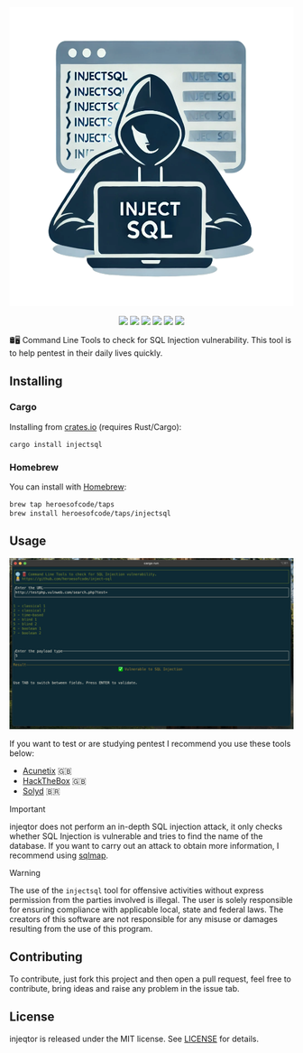 <p align="center">
	<img src="https://raw.githubusercontent.com/heroesofcode/inject-sql/main/assets/logo.png" width="530" height="530" alt="Logo">
</p>

<p align="center">
		<a href="https://github.com/heroesofcode/inject-sql/actions/workflows/CI.yml"><img src="https://github.com/heroesofcode/inject-sql/actions/workflows/CI.yml/badge.svg"></a>
    <a href="https://crates.io/crates/injectsql"><img src="https://img.shields.io/crates/v/injectsql"></a>
		<a href="https://brew.sh/pt-br/"><img src="https://img.shields.io/badge/Homebrew-f1c072.svg?logo=homebrew&logoColor=7c6a50"></a>
    <a href="https://img.shields.io/badge/rustc-1.74.1-blue.svg?logo=rust&logoColor=orange"><img src="https://img.shields.io/badge/rustc-1.74.1-blue.svg?logo=rust&logoColor=orange"></a>
    <a href="https://crates.io/crates/injectsql"><img src="https://img.shields.io/crates/d/injectsql.svg?logo=rust&logoColor=orange"></a>
    <a href="https://github.com/heroesofcode/inject-sql/blob/main/LICENSE"><img src="https://img.shields.io/github/license/heroesofcode/inject-sql.svg"></a>
</p>


🛢️🖥️ Command Line Tools to check for SQL Injection vulnerability. This tool is to help pentest in their daily lives quickly.

## Installing

### Cargo
Installing from [crates.io](https://crates.io/) (requires Rust/Cargo):

```shell
cargo install injectsql
```

### Homebrew
You can install with [Homebrew](https://brew.sh/):

```shell
brew tap heroesofcode/taps
brew install heroesofcode/taps/injectsql
```

## Usage

<img src="https://github.com/heroesofcode/inject-sql/blob/main/assets/example.png?raw=true">

If you want to test or are studying pentest I recommend you use these tools below:

- [Acunetix](http://testphp.vulnweb.com/) 🇬🇧
- [HackTheBox](https://www.hackthebox.com/) 🇬🇧
- [Solyd](https://solyd.com.br/) 🇧🇷

> [!IMPORTANT] 
> injeqtor does not perform an in-depth SQL injection attack, it only checks whether SQL Injection is vulnerable and tries to find the name of the database. If you want to carry out an attack to obtain more information, I recommend using [sqlmap](https://github.com/sqlmapproject/sqlmap).

> [!WARNING]
> The use of the `injectsql` tool for offensive activities without express permission from the parties involved is illegal. The user is solely responsible for ensuring compliance with applicable local, state and federal laws. The creators of this software are not responsible for any misuse or damages resulting from the use of this program.

## Contributing

To contribute, just fork this project and then open a pull request, feel free to contribute, bring ideas and raise any problem in the issue tab.

## License

injeqtor is released under the MIT license. See [LICENSE](https://github.com/heroesofcode/injector/blob/main/LICENSE) for details.
